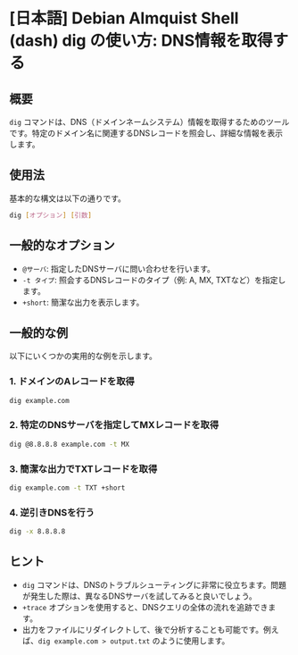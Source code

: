# [日本語] Debian Almquist Shell (dash) dig の使い方: DNS情報を取得する

## 概要
`dig` コマンドは、DNS（ドメインネームシステム）情報を取得するためのツールです。特定のドメイン名に関連するDNSレコードを照会し、詳細な情報を表示します。

## 使用法
基本的な構文は以下の通りです。

```bash
dig [オプション] [引数]
```

## 一般的なオプション
- `@サーバ`: 指定したDNSサーバに問い合わせを行います。
- `-t タイプ`: 照会するDNSレコードのタイプ（例: A, MX, TXTなど）を指定します。
- `+short`: 簡潔な出力を表示します。

## 一般的な例
以下にいくつかの実用的な例を示します。

### 1. ドメインのAレコードを取得
```bash
dig example.com
```

### 2. 特定のDNSサーバを指定してMXレコードを取得
```bash
dig @8.8.8.8 example.com -t MX
```

### 3. 簡潔な出力でTXTレコードを取得
```bash
dig example.com -t TXT +short
```

### 4. 逆引きDNSを行う
```bash
dig -x 8.8.8.8
```

## ヒント
- `dig` コマンドは、DNSのトラブルシューティングに非常に役立ちます。問題が発生した際は、異なるDNSサーバを試してみると良いでしょう。
- `+trace` オプションを使用すると、DNSクエリの全体の流れを追跡できます。
- 出力をファイルにリダイレクトして、後で分析することも可能です。例えば、`dig example.com > output.txt` のように使用します。
